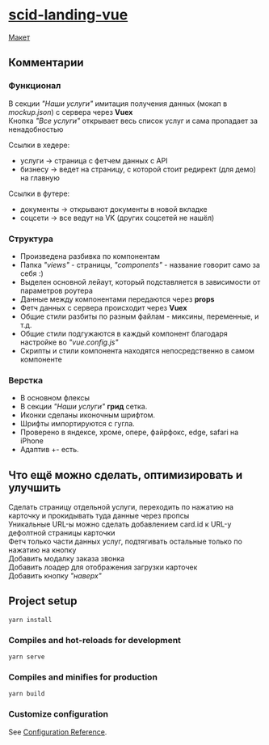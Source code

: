 # [scid-landing-vue](https://senior-pomidor.github.io/scid-landing-vue/)

[Макет](https://www.figma.com/file/RJsV6mHBxzEnrYVmNLdcSi/test?node-id=2%3A637)
## Комментарии
### Функционал
В секции *"Наши услуги"* имитация получения данных (мокап в *mockup.json*) с сервера через **Vuex**    
Кнопка *"Все услуги"* открывает весь список услуг и сама пропадает за ненадобностью    

Ссылки в хедере:    
- услуги -> страница с фетчем данных с API    
- бизнесу -> ведет на страницу, с которой стоит редирект (для демо) на главную    

Ссылки в футере:    
- документы -> открывают документы в новой вкладке    
- соцсети -> все ведут на VK (других соцсетей не нашёл)    
<!-- форма отправляет email на фейковый апи через POST запрос и выводит алерт что успешно отправилось -->

### Структура
- Произведена разбивка по компонентам    
- Папка *"views"* - страницы, *"components"* - название говорит само за себя :)    
- Выделен основной лейаут, который подставляется в зависимости от параметров роутера    
- Данные между компонентами передаются через **props**    
- Фетч данных с сервера происходит через **Vuex**    
- Общие стили разбиты по разным файлам - миксины, переменные, и т.д.    
- Общие стили подгужаются в каждый компонент благодаря настройке во *"vue.config.js"*    
- Скрипты и стили компонента находятся непосредственно в самом компоненте    


### Верстка
- В основном флексы
- В секции *"Наши услуги"* **грид** сетка.
- Иконки сделаны иконочным шрифтом.
- Шрифты импортируются с гугла.
- Проверено в яндексе, хроме, опере, файрфокс, edge, safari на iPhone
- Адаптив +- есть.

## Что ещё можно сделать, оптимизировать и улучшить
Сделать страницу отдельной услуги, переходить по нажатию на карточку и прокидывать туда данные через пропсы    
Уникальные URL-ы можно сделать добавлением card.id к URL-у дефолтной страницы карточки    
Фетч только части данных услуг, подтягивать остальные только по нажатию на кнопку    
Добавить модалку заказа звонка    
Добавить лоадер для отображения загрузки карточек    
Добавить кнопку *"наверх"*    


## Project setup
```
yarn install
```

### Compiles and hot-reloads for development
```
yarn serve
```

### Compiles and minifies for production
```
yarn build
```

### Customize configuration
See [Configuration Reference](https://cli.vuejs.org/config/).
